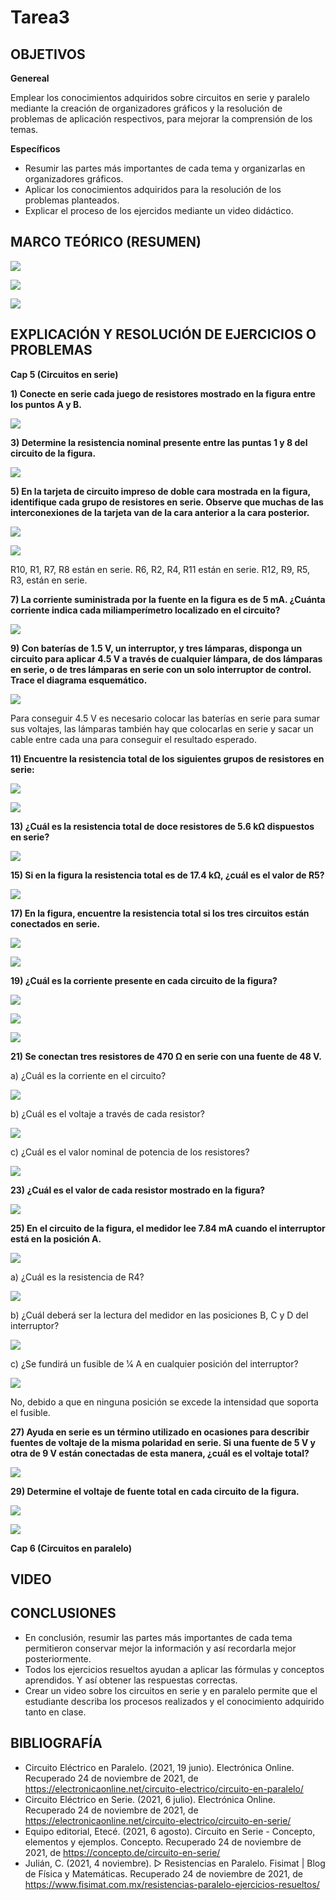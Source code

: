 # Tarea3

## OBJETIVOS

**Genereal**

Emplear los conocimientos adquiridos sobre circuitos en serie y paralelo mediante la creación de organizadores gráficos y la resolución de problemas de aplicación respectivos, para mejorar la comprensión de los temas.

**Específicos**

-	Resumir las partes más importantes de cada tema y organizarlas en organizadores gráficos.
-	Aplicar los conocimientos adquiridos para la resolución de los problemas planteados.
-	Explicar el proceso de los ejercidos mediante un video didáctico.

## MARCO TEÓRICO (RESUMEN)

![](https://github.com/bavargas5/Tarea3/blob/main/IMGBV/1.png)

![](https://github.com/bavargas5/Tarea3/blob/main/IMGBV/2.png)

![](https://github.com/bavargas5/Tarea3/blob/main/IMGBV/3.png)

## EXPLICACIÓN Y RESOLUCIÓN DE EJERCICIOS O PROBLEMAS

**Cap 5 (Circuitos en serie)**

**1) Conecte en serie cada juego de resistores mostrado en la figura entre los puntos A y B.**

![](https://github.com/bavargas5/Tarea3/blob/main/IMGBV/4.png)

**3) Determine la resistencia nominal presente entre las puntas 1 y 8 del circuito de la figura.**

![](https://github.com/bavargas5/Tarea3/blob/main/IMGBV/5.png)

**5) En la tarjeta de circuito impreso de doble cara mostrada en la figura, identifique cada grupo de resistores en serie. Observe que muchas de las interconexiones de la tarjeta van de la cara anterior a la cara posterior.**

![](https://github.com/bavargas5/Tarea3/blob/main/IMGBV/6.png)

![](https://github.com/bavargas5/Tarea3/blob/main/IMGBV/7.png)

R10, R1, R7, R8 están en serie.
R6, R2, R4, R11 están en serie.
R12, R9, R5, R3, están en serie.

**7) La corriente suministrada por la fuente en la figura es de 5 mA. ¿Cuánta corriente indica cada miliamperímetro localizado en el circuito?**

![](https://github.com/bavargas5/Tarea3/blob/main/IMGBV/8.png)

**9) Con baterías de 1.5 V, un interruptor, y tres lámparas, disponga un circuito para aplicar 4.5 V a través de cualquier lámpara, de dos lámparas en serie, o de tres lámparas en serie con un solo interruptor de control. Trace el diagrama esquemático.**

![](https://github.com/bavargas5/Tarea3/blob/main/IMGBV/9.png)

Para conseguir 4.5 V es necesario colocar las baterías en serie para sumar sus voltajes, las lámparas también hay que colocarlas en serie y sacar un cable entre cada una para conseguir el resultado esperado.

**11) Encuentre la resistencia total de los siguientes grupos de resistores en serie:**

![](https://github.com/bavargas5/Tarea3/blob/main/IMGBV/10.png)

![](https://github.com/bavargas5/Tarea3/blob/main/IMGBV/11.png)

**13) ¿Cuál es la resistencia total de doce resistores de 5.6 kΩ dispuestos en serie?**

![](https://github.com/bavargas5/Tarea3/blob/main/IMGBV/12.png)

**15) Si en la figura la resistencia total es de 17.4 kΩ, ¿cuál es el valor de R5?**

![](https://github.com/bavargas5/Tarea3/blob/main/IMGBV/13.png)

**17) En la figura, encuentre la resistencia total si los tres circuitos están conectados en serie.**

![](https://github.com/bavargas5/Tarea3/blob/main/IMGBV/14.png)

![](https://github.com/bavargas5/Tarea3/blob/main/IMGBV/15.png)

**19) ¿Cuál es la corriente presente en cada circuito de la figura?**

![](https://github.com/bavargas5/Tarea3/blob/main/IMGBV/16.png)

![](https://github.com/bavargas5/Tarea3/blob/main/IMGBV/17.png)

![](https://github.com/bavargas5/Tarea3/blob/main/IMGBV/18.png)

**21) Se conectan tres resistores de 470 Ω en serie con una fuente de 48 V.**

a) ¿Cuál es la corriente en el circuito?

![](https://github.com/bavargas5/Tarea3/blob/main/IMGBV/19.png)

b) ¿Cuál es el voltaje a través de cada resistor?

![](https://github.com/bavargas5/Tarea3/blob/main/IMGBV/20.png)

c) ¿Cuál es el valor nominal de potencia de los resistores?

![](https://github.com/bavargas5/Tarea3/blob/main/IMGBV/21.png)

**23) ¿Cuál es el valor de cada resistor mostrado en la figura?**

![](https://github.com/bavargas5/Tarea3/blob/main/IMGBV/22.png)

**25) En el circuito de la figura, el medidor lee 7.84 mA cuando el interruptor está en la posición A.**

![](https://github.com/bavargas5/Tarea3/blob/main/IMGBV/23.png)

a) ¿Cuál es la resistencia de R4?


![](https://github.com/bavargas5/Tarea3/blob/main/IMGBV/24.png)

b) ¿Cuál deberá ser la lectura del medidor en las posiciones B, C y D del interruptor?


![](https://github.com/bavargas5/Tarea3/blob/main/IMGBV/25.png)

c) ¿Se fundirá un fusible de 1⁄4 A en cualquier posición del interruptor?

![](https://github.com/bavargas5/Tarea3/blob/main/IMGBV/26.png)

No, debido a que en ninguna posición se excede la intensidad que soporta el fusible.

**27) Ayuda en serie es un término utilizado en ocasiones para describir fuentes de voltaje de la misma polaridad en serie. Si una fuente de 5 V y otra de 9 V están conectadas de esta manera, ¿cuál es el voltaje total?**

![](https://github.com/bavargas5/Tarea3/blob/main/IMGBV/27.png)

**29) Determine el voltaje de fuente total en cada circuito de la figura.**

![](https://github.com/bavargas5/Tarea3/blob/main/IMGBV/28.png)

![](https://github.com/bavargas5/Tarea3/blob/main/IMGBV/29.png)


**Cap 6 (Circuitos en paralelo)**

## VIDEO

## CONCLUSIONES

-	En conclusión, resumir las partes más importantes de cada tema permitieron conservar mejor la información y así recordarla mejor posteriormente.
-	Todos los ejercicios resueltos ayudan a aplicar las fórmulas y conceptos aprendidos. Y así obtener las respuestas correctas.
-	Crear un video sobre los circuitos en serie y en paralelo permite que el estudiante describa los procesos realizados y el conocimiento adquirido tanto en clase.

## BIBLIOGRAFÍA

- Circuito Eléctrico en Paralelo. (2021, 19 junio). Electrónica Online. Recuperado 24 de noviembre de 2021, de https://electronicaonline.net/circuito-electrico/circuito-en-paralelo/
- Circuito Eléctrico en Serie. (2021, 6 julio). Electrónica Online. Recuperado 24 de noviembre de 2021, de https://electronicaonline.net/circuito-electrico/circuito-en-serie/
- Equipo editorial, Etecé. (2021, 6 agosto). Circuito en Serie - Concepto, elementos y ejemplos. Concepto. Recuperado 24 de noviembre de 2021, de https://concepto.de/circuito-en-serie/
- Julián, C. (2021, 4 noviembre). ▷ Resistencias en Paralelo. Fisimat | Blog de Física y Matemáticas. Recuperado 24 de noviembre de 2021, de https://www.fisimat.com.mx/resistencias-paralelo-ejercicios-resueltos/
